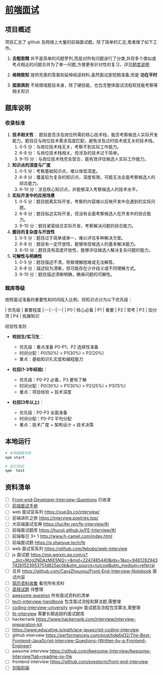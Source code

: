 # [前端面试](https://github.com/zenHeart/web-interview)

## 项目概述

项目汇总了 github 及网络上大量的前端面试题。除了简单的汇总,笔者做了如下工作。

1. **去粗取精** 并不是简单的问题罗列,而是对所有问题进行了分类,并将多个类似或考点相近的问题合并为了单一问题,方便更有针对性的复习，详见[题库说明](#题库说明)

2. **格物致知** 提供完善的答案和延伸阅读材料,虽然面试是短期准备,但是 **功在平时**
3. **面面俱到** 不局限域题目本身，除了硬技能，也包含整体面试流程软技能考察等相关知识

## 题库说明

### 收录标准

1. **技术相关性**： 题目是否涉及岗位所需的核心技术栈，能否考察候选人实际开发能力。题目应与岗位技术需求高度匹配，避免涉及过时技术或无关的技术栈。
    1. 0-5 分：与岗位技术栈无关，考察不到实际工作能力。
    2. 6-8 分：与岗位技术栈相关，但涉及的技术过于简单。
    3. 9-10 分：与岗位技术栈完全契合，能有效评估候选人实际工作能力。
2. **知识点的深度与广度**
    1. 0-5 分：考察基础知识点，难以体现深度。
    2. 6-8 分：覆盖较为复杂的知识点，深度有限，可能无法全面考察候选人的综合能力。
    3. 9-10 分：涉及核心知识点，并能够深入考察候选人的技术水平。
3. **实际开发中的应用场景**
    1. 0-5 分：题目脱离实际开发，考察的内容难以反映开发中会遇到的实际问题。
    2. 6-8 分：题目贴近实际开发，但没有全面考察候选人在开发中的综合能力。
    3. 9-10 分：题目紧密结合实际开发，考察解决问题的综合能力。
4. **题目的复杂度与开放性**
    1. 0-5 分：题目过于简单或单一，难以评估多种解决方案。
    2. 6-8 分：题目有一定开放性，能够体现候选人的基本解决能力。
    3. 9-10 分：题目具有高度开放性，能够评估候选人解决复杂问题的能力。
5. **可解性与明确性**
    1. 0-5 分：题目描述不清，导致理解困难或无法解答。
    2. 6-8 分：描述较为清晰，但可能存在少许歧义或不同理解方式。
    3. 9-10 分：题目描述清晰明确，确保问题的可解性。

### 题库等级

按照面试准备的重要性和时间投入比例，将知识点分为以下优先级：

| 优先级 | 重要程度
|:--|:--|:--|
| P0 | 核心必备
| P1 | 重要
| P2 | 常考
| P3 | 加分项
| P4 | 拓展知识

经验性准则

- **校招生/实习生**：
  - 优先级：重点准备 P0-P1，P2 选择性准备
  - 时间分配：P0(50%) > P1(30%) > P2(20%)
  - 重点：基础知识扎实度和编程能力

- **社招(1-3年经验)**：
  - 优先级：P0-P2 必备，P3 要有了解
  - 时间分配：P0(30%) > P1(30%) > P2(25%) > P3(15%)
  - 重点：项目经验 + 技术深度

- **社招(3年以上)**：
  - 优先级：P0-P3 全面准备
  - 时间分配：P0-P3 平均分配
  - 重点：技术广度 + 架构设计 + 技术决策

## 本地运行

```bash
# 本地编辑文档
npm start

# 运行测试
npm  test
```

## 资料清单

- [ ] [Front-end-Developer-Interview-Questions](https://github.com/h5bp/Front-end-Developer-Interview-Questions) 已收录
- [ ] [前端面试手册](https://github.com/yangshun/front-end-interview-handbook/blob/master/Translations/Chinese/questions/css-questions.md#%E8%AF%B7%E9%98%90%E8%BF%B0%E5%9D%97%E6%A0%BC%E5%BC%8F%E5%8C%96%E4%B8%8A%E4%B8%8B%E6%96%87block-formatting-context%E5%8F%8A%E5%85%B6%E5%B7%A5%E4%BD%9C%E5%8E%9F%E7%90%86)
- [ ] web 面试官系列 <https://vue3js.cn/interview/>
- [ ] 前端进阶之旅 <https://interview.poetries.top/>
- [ ] 大前端面试宝典 <https://lucifer.ren/fe-interview/#/>
- [ ] 前端面试题库 <https://huruji.github.io/FE-Interview/#/>
- [ ] 前端每日 3+ 1 <http://www.h-camel.com/index.html>
- [ ] 前端面试题 <https://q.shanyue.tech/fe>
- [ ] web 面试官系列 <https://github.com/febobo/web-interview>
- [ ] js 面试题 <https://mp.weixin.qq.com/s?__biz=Mzg2NDAzMjE5NQ==&mid=2247485440&idx=1&sn=9481282943742b1523953751d825ac0b&utm_source=tuicool&utm_medium=referral>
- [ ] 合并 <https://github.com/CavsZhouyou/Front-End-Interview-Notebook> 面试内容
- [ ] [简历资料收集](https://github.com/abc-club/free-resources/blob/master/INTERVIEW.md) 看完所有资料
- [ ] [高频试题](https://juejin.im/post/5d23e750f265da1b855c7bbe) 待整理
- [ ] [awesome question](https://github.com/MaximAbramchuck/awesome-interview-questions#nodejs) 所有面试资料的清单
- [ ] [tech-interview-handbook](https://yangshun.github.io/tech-interview-handbook) 包含面试流程和算法题,需整理
- [ ] [coding-interview-university](https://github.com/jwasham/coding-interview-university) google 面试题及流程包含算法,需整理
- [ ] [fe-interview](https://github.com/haizlin/fe-interview) 需要长期追踪的面试题库
- [ ] hackerrank <https://www.hackerrank.com/interview/interview-preparation-kit>
- [ ] <https://www.educative.io/path/ace-javascript-coding-interview>
- [ ] github interview <https://performancejs.com/post/hde6d32/The-Best-Frontend-JavaScript-Interview-Questions-(Written-by-a-Frontend-Engineer)>
- [ ] awsome interview <https://github.com/Awesome-Interview/Awesome-Interview?tab=readme-ov-file>
- [ ] frontend interview <https://github.com/evestorm/front-end-interview>
- [ ] [剑指前端](https://github.com/hzfe/awesome-interview)
